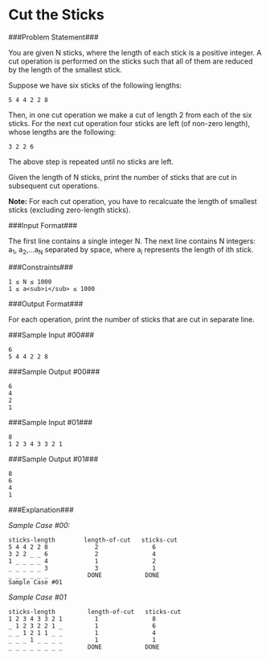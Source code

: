 Cut the Sticks
===================

###Problem Statement###

You are given N sticks, where the length of each stick is a positive integer. A cut operation is performed on the sticks such that all of them are reduced by the length of the smallest stick.

Suppose we have six sticks of the following lengths:

```
5 4 4 2 2 8
```

Then, in one cut operation we make a cut of length 2 from each of the six sticks. For the next cut operation four sticks are left (of non-zero length), whose lengths are the following:

```
3 2 2 6
```

The above step is repeated until no sticks are left.

Given the length of N sticks, print the number of sticks that are cut in subsequent cut operations.

**Note:** For each cut operation, you have to recalcuate the length of smallest sticks (excluding zero-length sticks).

###Input Format###

The first line contains a single integer N. 
The next line contains N integers: a<sub>1</sub>, a<sub>2</sub>,...a<sub>N</sub> separated by space, where a<sub>i</sub> represents the length of ith stick.

###Constraints###

```
1 ≤ N ≤ 1000 
1 ≤ a<sub>i</sub> ≤ 1000
```

###Output Format###

For each operation, print the number of sticks that are cut in separate line.

###Sample Input #00###

```
6
5 4 4 2 2 8

```

###Sample Output #00###

```
6
4
2
1
```

###Sample Input #01###

```
8
1 2 3 4 3 3 2 1

```

###Sample Output #01###

```
8
6
4
1
```

###Explanation###

_Sample Case #00:_

```
sticks-length        length-of-cut   sticks-cut
5 4 4 2 2 8             2               6
3 2 2 _ _ 6             2               4
1 _ _ _ _ 4             1               2
_ _ _ _ _ 3             3               1
_ _ _ _ _ _           DONE            DONE
Sample Case #01
```

_Sample Case #01_

```
sticks-length         length-of-cut   sticks-cut
1 2 3 4 3 3 2 1         1               8
_ 1 2 3 2 2 1 _         1               6
_ _ 1 2 1 1 _ _         1               4
_ _ _ 1 _ _ _ _         1               1
_ _ _ _ _ _ _ _       DONE            DONE
```